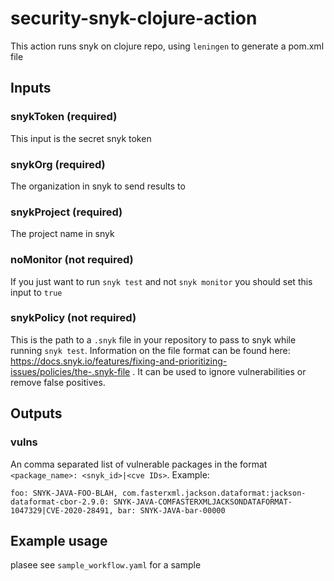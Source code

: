 # security-snyk-clojure-action

This action runs snyk on clojure repo, using `leningen` to generate a pom.xml file

## Inputs

### snykToken (required)
This input is the secret snyk token

### snykOrg (required)
The organization in snyk to send results to

### snykProject (required)
The project name in snyk

### noMonitor (not required)
If you just want to run `snyk test` and not `snyk monitor` you should set this input to `true`

### snykPolicy (not required)
This is the path to a `.snyk` file in your repository to pass to snyk while running `snyk test`. Information on the file format can be found here: https://docs.snyk.io/features/fixing-and-prioritizing-issues/policies/the-.snyk-file . It can be used to ignore vulnerabilities or remove false positives.

## Outputs
### vulns
An comma separated list of vulnerable packages in the format `<package_name>: <snyk_id>|<cve IDs>`. Example:
```
foo: SNYK-JAVA-FOO-BLAH, com.fasterxml.jackson.dataformat:jackson-dataformat-cbor-2.9.0: SNYK-JAVA-COMFASTERXMLJACKSONDATAFORMAT-1047329|CVE-2020-28491, bar: SNYK-JAVA-bar-00000
```

## Example usage
plasee see `sample_workflow.yaml` for a sample
